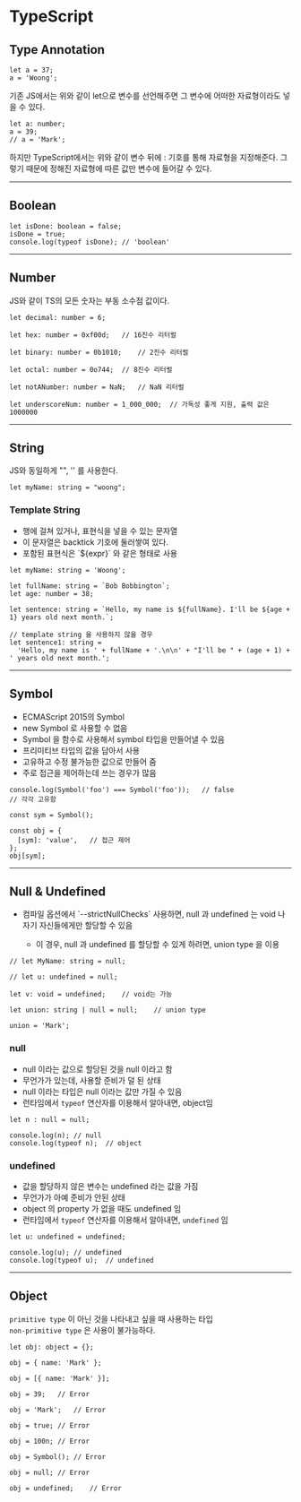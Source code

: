 # TypeScript

## Type Annotation

```JS
let a = 37;
a = 'Woong';
```

기존 JS에서는 위와 같이 let으로 변수를 선언해주면 그 변수에 어떠한 자료형이라도 넣을 수 있다.

```TS
let a: number;
a = 39;
// a = 'Mark';
```

하지만 TypeScript에서는 위와 같이 변수 뒤에 : 기호를 통해 자료형을 지정해준다. 그렇기 때문에 정해진 자료형에 따른 값만 변수에 들어갈 수 있다.

---

## Boolean

```TS
let isDone: boolean = false;
isDone = true;
console.log(typeof isDone); // 'boolean'
```

---

## Number

JS와 같이 TS의 모든 숫자는 부동 소수점 값이다.

```TS
let decimal: number = 6;

let hex: number = 0xf00d;   // 16진수 리터럴

let binary: number = 0b1010;    // 2진수 리터럴

let octal: number = 0o744;  // 8진수 리터럴

let notANumber: number = NaN;   // NaN 리터럴

let underscoreNum: number = 1_000_000;  // 가독성 좋게 지원, 출력 값은 1000000
```

---

## String

JS와 동일하게 "", '' 를 사용한다.

```TS
let myName: string = "woong";
```

### Template String

- 행에 걸쳐 있거나, 표현식을 넣을 수 있는 문자열
- 이 문자열은 backtick 기호에 둘러쌓여 있다.
- 포함된 표현식은 \`${expr}\` 와 같은 형태로 사용

```TS
let myName: string = 'Woong';

let fullName: string = `Bob Bobbington`;
let age: number = 38;

let sentence: string = `Hello, my name is ${fullName}. I'll be ${age + 1} years old next month.`;

// template string 을 사용하지 않을 경우
let sentence1: string =
  'Hello, my name is ' + fullName + '.\n\n' + "I'll be " + (age + 1) + ' years old next month.';

```

---

## Symbol

- ECMAScript 2015의 Symbol
- new Symbol 로 사용할 수 없음
- Symbol 을 함수로 사용해서 symbol 타입을 만들어낼 수 있음
- 프리미티브 타입의 값을 담아서 사용
- 고유하고 수정 불가능한 값으로 만들어 줌
- 주로 접근을 제어하는데 쓰는 경우가 많음

```TS
console.log(Symbol('foo') === Symbol('foo'));   // false
// 각각 고유함

const sym = Symbol();

const obj = {
  [sym]: 'value',   // 접근 제어
};
obj[sym];
```

---

## Null & Undefined

- 컴파일 옵션에서 \`--strictNullChecks\` 사용하면, null 과 undefined 는 void 나 자기 자신들에게만 할당할 수 있음

  - 이 경우, null 과 undefined 를 할당할 수 있게 하려면, union type 을 이용

```TS
// let MyName: string = null;

// let u: undefined = null;

let v: void = undefined;    // void는 가능

let union: string | null = null;    // union type

union = 'Mark';

```

### null

- null 이라는 값으로 할당된 것을 null 이라고 함
- 무언가가 있는데, 사용할 준비가 덜 된 상태
- null 이라는 타입은 null 이라는 값만 가질 수 있음
- 런타임에서 `typeof` 연산자를 이용해서 알아내면, object임

```TS
let n : null = null;

console.log(n); // null
console.log(typeof n);  // object
```

### undefined

- 값을 할당하지 않은 변수는 undefined 라는 값을 가짐
- 무언가가 아예 준비가 안된 상태
- object 의 property 가 없을 때도 undefined 임
- 런타임에서 `typeof` 연산자를 이용해서 알아내면, `undefined` 임

```TS
let u: undefined = undefined;

console.log(u); // undefined
console.log(typeof u);  // undefined
```

---

## Object

`primitive type` 이 아닌 것을 나타내고 싶을 때 사용하는 타입<br>
`non-primitive type` 은 사용이 불가능하다.

```TS
let obj: object = {};

obj = { name: 'Mark' };

obj = [{ name: 'Mark' }];

obj = 39;   // Error

obj = 'Mark';   // Error

obj = true; // Error

obj = 100n; // Error

obj = Symbol(); // Error

obj = null; // Error

obj = undefined;    // Error

```
